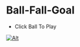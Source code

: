 # Ball-Fall-Goal
- Click Ball To Play

[![Alt](https://media.giphy.com/media/QCD25PbCLbaWCKBP4t/giphy.gif)](https://npkeerthi.github.io/Ball-Fall-Goal)
